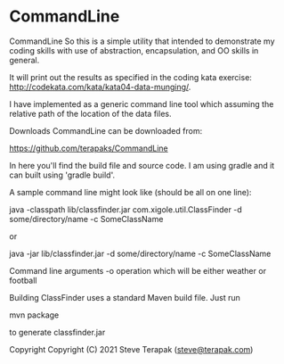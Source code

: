 # CommandLine
CommandLine
So this is a simple utility that intended to demonstrate my coding skills with use of abstraction, encapsulation, and OO skills in general.

It will print out the results as specified in the coding kata exercise:  http://codekata.com/kata/kata04-data-munging/.

I have implemented as a generic command line tool which assuming the relative path of the location of the data files.

Downloads
CommandLine can be downloaded from:

https://github.com/terapaks/CommandLine

In here you'll find the build file and source code.  I am using gradle and it can built using 'gradle build'.

A sample command line might look like (should be all on one line):

java -classpath lib/classfinder.jar com.xigole.util.ClassFinder -d some/directory/name -c SomeClassName

or

java -jar lib/classfinder.jar -d some/directory/name -c SomeClassName

Command line arguments
-o operation which will be either weather or football

Building
ClassFinder uses a standard Maven build file. Just run

mvn package

to generate classfinder.jar

Copyright
Copyright (C) 2021 Steve Terapak (steve@terapak.com)
